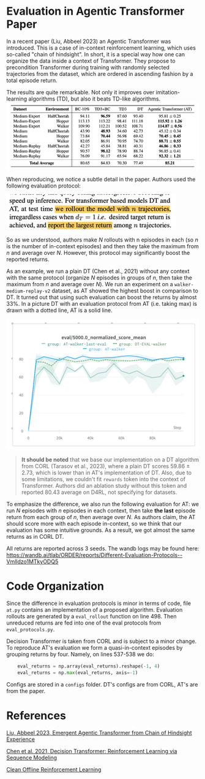 # Evaluation in Agentic Transformer Paper

In a recent paper (Liu, Abbeel 2023) an Agentic Transformer was introduced. This is a case of in-context 
reinforcement learning, which uses so-called "chain of hindsight". In short, it is a special way how one can organize 
the data inside a context of Transformer. They propose to precondition Transformer during training with randomly 
selected trajectories from the dataset, which are ordered in ascending fashion by a total episode return.

The results are quite remarkable. Not only it improves over imitation-learning algorithms (TD), but also it beats 
TD-like algorithms. 
![img.png](img/table.png)

When reproducing, we notice a subtle detail in the paper. Authors used the following evaluation protocol:

![img.png](img/quote.png)

So as we understood, authors make $N$ rollouts with n episodes in each (so $n$ is the number of in-context 
episodes) and then they take the maximum from $n$ and average over $N$. However, this protocol may significantly 
boost the reported returns. 

As an example, we run a plain DT (Chen et al., 2021) without any context with the same protocol (organize $N$ 
episodes in 
groups of 
$n$, then take the maximum from $n$ and average over $N$). We run an experiment on a `walker-medium-replay-v2` dataset, 
as AT showed the highest boost in comparison to DT.  It turned out that using such evaluation can boost  the returns 
by almost 33%. In a picture DT with an evaluation protocol from AT (i.e. taking max) is drawn with a dotted line, AT is a solid line.

![img.png](img/wandb.png) 

> **It should be noted** that we base our implementation on a DT algorithm from CORL (Tarasov et al., 2023), where a
plain DT scores 59.86 ± 2.73, which is lower than in AT's implementation of DT. Also, due to some limitations, we 
couldn't fit `rewards` token into the context of Transformer. Authors did an ablation study without this token and 
reported 80.43 average on D4RL, not specifying for datasets.

To emphasize the difference, we also run the following evaluation for AT: we run $N$ episodes with $n$ episodes in 
each context, then take **the last** episode return from each group of $n$, then average over $N$. As authors claim, 
the AT should score more with each episode in-context, so we think that our evaluation has some intuitive grounds. 
As a result, we got almost the same returns as in CORL DT. 

All returns are reported across 3 seeds.
The wandb logs may be found here: https://wandb.ai/tlab/ORDER/reports/Different-Evaluation-Protocols--Vmlldzo1MTkyODQ5

# Code Organization

Since the difference in evaluation protocols is minor in terms of code, file `at.py` contains an implementation of a 
proposed algorithm. Evaluation rollouts are generated by a `eval_rollout` function on line 498. Then unreduced 
returns are fed into one of the eval protocols from `eval_protocols.py`.

Decision Transformer is taken from CORL and is subject to a minor change. To reproduce AT's evaluation we form a 
quasi-in-context episodes by grouping returns by four. Namely, on lines 537-538 we do:

```python
    eval_returns = np.array(eval_returns).reshape(-1, 4)
    eval_returns = np.max(eval_returns, axis=-1)
```

Configs are stored in a `configs` folder. DT's configs are from CORL, AT's are from the paper.

# References
[Liu, Abbeel 2023, Emergent Agentic Transformer from Chain of Hindsight Experience](https://arxiv.org/pdf/2305.16554)

[Chen et al. 2021, Decision Transformer: Reinforcement Learning via Sequence Modeling](https://arxiv.org/pdf/2106.01345)

[Clean Offline Reinforcement Learning](https://github.com/corl-team/CORL)
